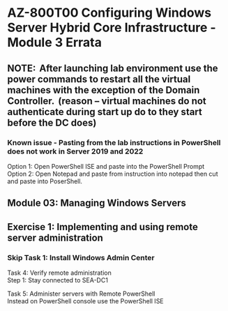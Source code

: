 # AZ-800T00 Configuring Windows Server Hybrid Core Infrastructure - Module 3 Errata


## NOTE:  After launching lab environment use the power commands to restart all the virtual machines with the exception of the Domain Controller.  (reason – virtual machines do not authenticate during start up do to they start before the DC does)  

### Known issue - Pasting from the lab instructions in PowerShell does not work in Server 2019 and 2022<br>
Option 1:  Open PowerShell ISE and paste into the PowerShell Prompt <br>
Option 2:  Open Notepad and paste from instruction into notepad then cut and paste into PoserShell. <br>


## Module 03:  Managing Windows Servers 

## Exercise 1: Implementing and using remote server administration
### Skip Task 1: Install Windows Admin Center

Task 4: Verify remote administration <br>
Step 1:  Stay connected to SEA-DC1 <br>

Task 5: Administer servers with Remote PowerShell <br>
Instead on PowerShell console use the PowerShell ISE <br>

